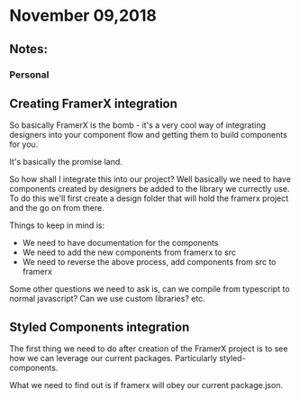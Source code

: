 # November 09,2018

## Notes:

### Personal

## Creating FramerX integration

So basically FramerX is the bomb - it's a very cool way of integrating designers into your component flow and getting them to build components for you.

It's basically the promise land.

So how shall I integrate this into our project? Well basically we need to have components created by designers be added to the library we currectly use.
To do this we'll first create a design folder that will hold the framerx project and the go on from there.

Things to keep in mind is:

- We need to have documentation for the components
- We need to add the new components from framerx to src
- We need to reverse the above process, add components from src to framerx

Some other questions we need to ask is, can we compile from typescript to normal javascript? Can we use custom libraries? etc.

## Styled Components integration

The first thing we need to do after creation of the FramerX project is to see how we can leverage our current packages. Particularly styled-components.

What we need to find out is if framerx will obey our current package.json.


